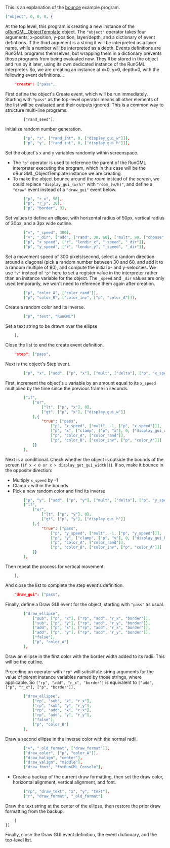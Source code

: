 This is an explanation of the [bounce](src/datafiles/RunGML/programs/examples/bounce.json) example program.

```json
["object", 0, 0, 0, {
```
At the top level, this program is creating a new instance of the [oRunGML_ObjectTemplate](src/objects/oRunGML_ObjectTemplate) object.
The `"object"` operator takes four arguments: x-position, y-position, layer/depth, and a dictionary of event defintions.
If the third argument is a string it will be interpreted as a layer name, while a number will be interpreted as a depth.
Events definitions are RunGML programs themselves, but wrapping them in a dictionary prevents those programs from being evaluated now.  They'll be stored in the object and run by it later, using its own dedicated instance of the RunGML interpreter.
So, we are creating an instance at x=0, y=0, depth=0, with the following event definitions...

```json
	"create": ["pass",
```
First define the object's Create event, which will be run immediately.
Starting with `"pass"` as the top-level operator means all other elements of the list will be evaluated and their outputs ignored. This is a common way to structure multi-line programs.

```
		["rand_seed"],
```
Initialize random number generation.

```json
		["p", "x", ["rand_int", 0, ["display_gui_w"]]],
		["p", "y", ["rand_int", 0, ["display_gui_h"]]],
```
Set the object's `x` and `y` variables randomly within screenspace.
- The `"p"` operator is used to reference the parent of the RunGML interpreter executing the program, which in this case will be the oRunGML_ObjectTemplate instance we are creating.
- To make the object bounce around the *room* instead of the *screen*, we could replace `"display_gui_(w/h)"` with `"room_(w/h)"`, and define a `"draw"` event instead of a `"draw_gui"` event below.

```json
		["p", "r_x", 50],
		["p", "r_y", 30],
		["p", "border", 3],
```
Set values to define an ellipse, with horizontal radius of 50px, vertical radius of 30px, and a 3px wide outline.

```json
		["v", "_speed", 300],
		["v", "_dir", ["add", ["rand", 30, 60], ["mult", 90, ["choose", ["list", 0, 1, 2, 3]]]]],
		["p", "x_speed", ["r", "lendir_x", "_speed", "_dir"]],
		["p", "y_speed", ["r", "lendir_y", "_speed", "_dir"]],
```
Set a movement speed of 300 pixels/second, select a random direction around a diagonal (pick a random number between 30 and 60, and add it to a random multiple of 90), and compute the initial x- and y-velocities.  We use `"v"` instead of `"p"` here to set a register value in the interpreter rather than an instance variable for the object.  The `_speed` and `_dir` values are only used temporarily, we won't need to reference them again after creation.

```json
		["p", "color_A", ["color_rand"]],
		["p", "color_B", ["color_inv", ["p", "color_A"]]],
```
Create a random color and its inverse.

```json
		["p", "text", "RunGML"]
```
Set a text string to be drawn over the ellipse

```
	],
```
Close the list to end the create event definition.

```json
	"step": ["pass",
```
Next is the object's Step event.

```json
		["p", "x", ["add", ["p", "x"], ["mult", ["delta"], ["p", "x_speed"]]]],
```
First, increment the object's `x` variable by an amount equal to its `x_speed` multiplied by the time since the previous frame in seconds.

```json
		["if",
			["or",
				["lt", ["p", "x"], 0],
				["gt", ["p", "x"], ["display_gui_w"]]
			],{
				"true": ["pass",
					["p", "x_speed", ["mult", -1, ["p", "x_speed"]]],
					["p", "x", ["clamp", ["p", "x"], 0, ["display_gui_w"]]],
					["p", "color_A", ["color_rand"]],
					["p", "color_B", ["color_inv", ["p", "color_A"]]]
			]}
		],
```
Next is a conditional.  Check whether the object is outside the bounds of the screen (`if x < 0 or x > display_get_gui_width()`).
If so, make it bounce in the opposite direction:
- Multiply `x_speed` by -1
- Clamp `x` within the bounds
- Pick a new random color and find its inverse

```json
		["p", "y", ["add", ["p", "y"], ["mult", ["delta"], ["p", "y_speed"]]]],
		["if",
			["or",
				["lt", ["p", "y"], 0],
				["gt", ["p", "y"], ["display_gui_h"]]
			],{
				"true": ["pass",
					["p", "y_speed", ["mult", -1, ["p", "y_speed"]]],
					["p", "y", ["clamp", ["p", "y"], 0, ["display_gui_h"]]],
					["p", "color_A", ["color_rand"]],
					["p", "color_B", ["color_inv", ["p", "color_A"]]]
			]}
		],
```
Then repeat the process for vertical movement.

```
	],
```
And close the list to complete the step event's definition.

```json
	"draw_gui": ["pass",
```
Finally, define a Draw GUI event for the object, starting with `"pass"` as usual.

```json
		["draw_ellipse", 
			["sub", ["p", "x"], ["rp", "add", "r_x", "border"]],
			["sub", ["p", "y"], ["rp", "add", "r_y", "border"]],
			["add", ["p", "x"], ["rp", "add", "r_x", "border"]],
			["add", ["p", "y"], ["rp", "add", "r_y", "border"]],
			["false"],
			["p", "color_A"]
		],
```

Draw an ellipse in the first color with the border width added to its radii.  This will be the outline.

Preceding an operator with `"rp"` will substitute string arguments for the value of parent instance variables named by those strings, where applicable. So `["rp", "add", "r_x", "border"]` is equivalent to `["add", ["p", "r_x"], ["p", "border"]],`

```json
		["draw_ellipse", 
			["rp", "sub", "x", "r_x"],
			["rp", "sub", "y", "r_y"],
			["rp", "add", "x", "r_x"],
			["rp", "add", "y", "r_y"],
			["false"],
			["p", "color_B"]
		],
```

Draw a second ellipse in the inverse color with the normal radii.

```json
		["v", "_old_format", ["draw_format"]],
		["draw_color", ["p", "color_A"]],
		["draw_halign", "center"],
		["draw_valign", "middle"],
		["draw_font", "fntRunGML_Console"],

```
- Create a backup of the current draw formatting, then set the draw color, horizontal alignment, vertical alignment, and font.

```json
		["rp", "draw_text", "x", "y", "text"],
		["r", "draw_format", "_old_format"]
```
Draw the text string at the center of the ellipse, then restore the prior draw formatting from the backup.

```
	]
}]
```
Finally, close the Draw GUI event definition, the event dictionary, and the top-level list.


